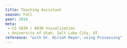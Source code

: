 ```yaml
---
title: Teaching Assistant
season: Fall
year: 2014
meta:
 - CS 5630 / 6630 Visualization
 - University of Utah, Salt Lake City, UT
reference: "with Dr. Miriah Meyer, using Processing"
---
```

